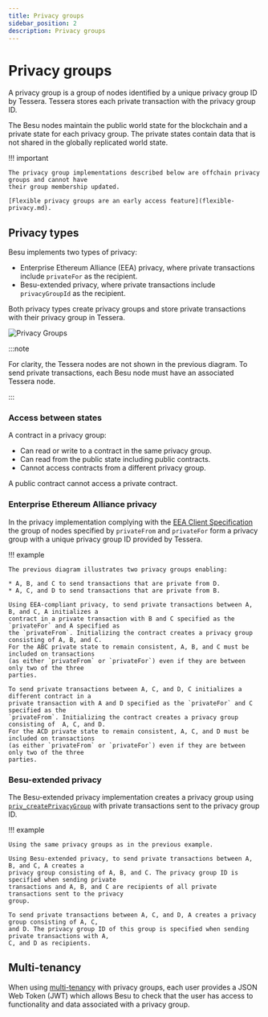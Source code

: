 ```yaml
---
title: Privacy groups
sidebar_position: 2
description: Privacy groups
---
```


# Privacy groups

A privacy group is a group of nodes identified by a unique privacy group ID by Tessera. Tessera stores each private transaction with the privacy group ID.

The Besu nodes maintain the public world state for the blockchain and a private state for each privacy group. The private states contain data that is not shared in the globally replicated world state.

!!! important

    The privacy group implementations described below are offchain privacy groups and cannot have
    their group membership updated.

    [Flexible privacy groups are an early access feature](flexible-privacy.md).

## Privacy types

Besu implements two types of privacy:

- Enterprise Ethereum Alliance (EEA) privacy, where private transactions include `privateFor` as the recipient.
- Besu-extended privacy, where private transactions include `privacyGroupId` as the recipient.

Both privacy types create privacy groups and store private transactions with their privacy group in Tessera.

![Privacy Groups](../../../assets/images/PrivacyGroups.png)

:::note

For clarity, the Tessera nodes are not shown in the previous diagram. To send private transactions, each Besu node must have an associated Tessera node.

:::

### Access between states

A contract in a privacy group:

- Can read or write to a contract in the same privacy group.
- Can read from the public state including public contracts.
- Cannot access contracts from a different privacy group.

A public contract cannot access a private contract.

### Enterprise Ethereum Alliance privacy

In the privacy implementation complying with the [EEA Client Specification](https://entethalliance.org/technical-documents/) the group of nodes specified by `privateFrom` and `privateFor` form a privacy group with a unique privacy group ID provided by Tessera.

!!! example

    The previous diagram illustrates two privacy groups enabling:

    * A, B, and C to send transactions that are private from D.
    * A, C, and D to send transactions that are private from B.

    Using EEA-compliant privacy, to send private transactions between A, B, and C, A initializes a
    contract in a private transaction with B and C specified as the `privateFor` and A specified as
    the `privateFrom`. Initializing the contract creates a privacy group consisting of A, B, and C.
    For the ABC private state to remain consistent, A, B, and C must be included on transactions
    (as either `privateFrom` or `privateFor`) even if they are between only two of the three
    parties.

    To send private transactions between A, C, and D, C initializes a different contract in a
    private transaction with A and D specified as the `privateFor` and C specified as the
    `privateFrom`. Initializing the contract creates a privacy group consisting of  A, C, and D.
    For the ACD private state to remain consistent, A, C, and D must be included on transactions
    (as either `privateFrom` or `privateFor`) even if they are between only two of the three
    parties.

### Besu-extended privacy

The Besu-extended privacy implementation creates a privacy group using [`priv_createPrivacyGroup`](../../../public-networks/reference/api/index.md#priv_createprivacygroup) with private transactions sent to the privacy group ID.

!!! example

    Using the same privacy groups as in the previous example.

    Using Besu-extended privacy, to send private transactions between A, B, and C, A creates a
    privacy group consisting of A, B, and C. The privacy group ID is specified when sending private
    transactions and A, B, and C are recipients of all private transactions sent to the privacy
    group.

    To send private transactions between A, C, and D, A creates a privacy group consisting of A, C,
    and D. The privacy group ID of this group is specified when sending private transactions with A,
    C, and D as recipients.

## Multi-tenancy

When using [multi-tenancy](multi-tenancy.md) with privacy groups, each user provides a JSON Web Token (JWT) which allows Besu to check that the user has access to functionality and data associated with a privacy group.
